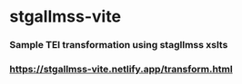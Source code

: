 # stgallmss-vite

### Sample TEI transformation using stagllmss xslts

### https://stgallmss-vite.netlify.app/transform.html
